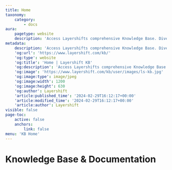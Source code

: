 ```yaml
---
title: Home
taxonomy:
    category:
        - docs
aura:
    pagetype: website
    description: 'Access Layershifts comprehensive Knowledge Base. Dive into expertly curated articles, guides, and FAQs designed to answer your question'
metadata:
    description: 'Access Layershifts comprehensive Knowledge Base. Dive into expertly curated articles, guides, and FAQs designed to answer your question'
    'og:url': 'https://www.layershift.com/kb/'
    'og:type': website
    'og:title': 'Home | Layershift KB'
    'og:description': 'Access Layershifts comprehensive Knowledge Base. Dive into expertly curated articles, guides, and FAQs designed to answer your question'
    'og:image': 'https://www.layershift.com/kb/user/images/ls-kb.jpg'
    'og:image:type': image/jpeg
    'og:image:width': 1200
    'og:image:height': 630
    'og:author': Layershift
    'article:published_time': '2024-02-29T16:12:17+00:00'
    'article:modified_time': '2024-02-29T16:12:17+00:00'
    'article:author': Layershift
visible: false
page-toc:
    active: false
    anchors:
        link: false
menu: 'KB Home'
---
```


# Knowledge Base & Documentation

